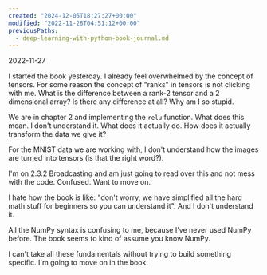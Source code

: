 ```yaml
---
created: "2024-12-05T18:27:27+00:00"
modified: "2022-11-28T04:51:12+00:00"
previousPaths:
  - deep-learning-with-python-book-journal.md
---
```

 

2022-11-27

I started the book yesterday. I already feel overwhelmed by the concept of tensors. For some reason the concept of "ranks" in tensors is not clicking with me. What is the difference between a rank-2 tensor and a 2 dimensional array? Is there any difference at all?  Why am I so stupid.

We are in chapter 2 and implementing the `relu` function. What does this mean. I don't understand it. What does it actually do. How does it actually transform the data we give it?

For the MNIST data we are working with, I don't understand how the images are turned into tensors (is that the right word?).

I'm on 2.3.2 Broadcasting and am just going to read over this and not mess with the code. Confused. Want to move on.

I hate how the book is like: "don't worry, we have simplified all the hard math stuff for beginners so you can understand it". And I don't understand it.

All the NumPy syntax is confusing to me, because I've never used NumPy before. The book seems to kind of assume you know NumPy.

I can't take all these fundamentals without trying to build something specific. I'm going to move on in the book.